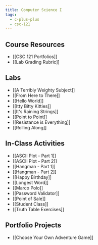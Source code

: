 ```yaml
---
title: Computer Science I
tags:
  - c-plus-plus
  - csc-121
---
```

## Course Resources

* [[CSC 121 Portfolios]]
* [[Lab Grading Rubric]]

## Labs

* [[A Terribly Weighty Subject]]
* [[From Here to There]]
* [[Hello World]]
* [[Itty Bitty Kitties]]
* [[It's Raining Strings]]
* [[Point to Point]]
* [[Resistance is Everything]]
* [[Rolling Along]]

## In-Class Activities

* [[ASCII Plot - Part 1]]
* [[ASCII Plot - Part 2]]
* [[Hangman - Part 1]]
* [[Hangman - Part 2]]
* [[Happy Birthday]]
* [[Longest Word]]
* [[Marco Polo]]
* [[Password Validator]]
* [[Point of Sale]]
* [[Student Class]]
* [[Truth Table Exercises]]

## Portfolio Projects

* [[Choose Your Own Adventure Game]]

